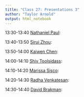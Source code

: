 ```yaml
---
title: "Class 27: Presentations 3"
author: "Taylor Arnold"
output: html_notebook
---
```




13:30-13:40	[Nathaniel Paul](../assets/final_project/paul.html):

13:40-13:50	[Sirui Zhou](../assets/final_project/zhou.html):

13:50-14:00	[Kaiwen Chen](../assets/final_project/chen.html):

14:00-14:10	[Shiv Toolsidass](../assets/final_project/toolsidass.html):

14:10-14:20	[Marissa Sisco](../assets/final_project/sisco.html):

14:20-14:30	[Radha Venkatesan](../assets/final_project/venkatesan.html):

14:30-14:40	[David Brakman](../assets/final_project/brakman.html):

